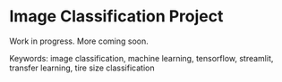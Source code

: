 # Image Classification Project

Work in progress. More coming soon.

Keywords: image classification, machine learning, tensorflow, streamlit, transfer learning, tire size classification
